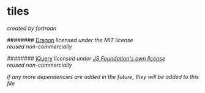 # tiles
*created by fortraan*  
  
######## [Dragon](https://github.com/jeremyckahn/dragon)
*licensed under the MIT license*  
*reused non-commercially*  
  
######## [jQuery](http://jquery.com)
*licensed under [JS Foundation's own license](https://github.com/jquery/jquery/blob/master/LICENSE.txt)*  
*reused non-commercially*  
  
*if any more dependencies are added in the future, they will be added to this file*
